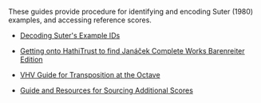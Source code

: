 
These guides provide procedure for identifying and encoding Suter (1980) examples, and accessing reference scores.

* [Decoding Suter's Example IDs](https://polyrhythm.humdrum.org/resources/Decoding_Suters_Example_IDs.pdf)

* [Getting onto HathiTrust to find Janáček Complete Works Barenreiter Edition](https://polyrhythm.humdrum.org/resources/Getting_onto_HathiTrust_to_find_Janacek_Complete_Works_Barenreiter_Edition.pdf)

* [VHV Guide for Transposition at the Octave](https://polyrhythm.humdrum.org/resources/VHV_Guide_for_Transposition_at_the_Octave.pdf)

* [Guide and Resources for Sourcing Additional Scores](https://polyrhythm.humdrum.org/resources/Guide_and_Resources_for_Sourcing_Additional_Scores.pdf)

